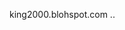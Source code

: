 king2000.blohspot.com
..

<!---
kazigh/kazigh is a ✨ special ✨ repository because its `README.md` (this file) appears on your GitHub profile.
You can click the Preview link to take a look at your changes.
--->
